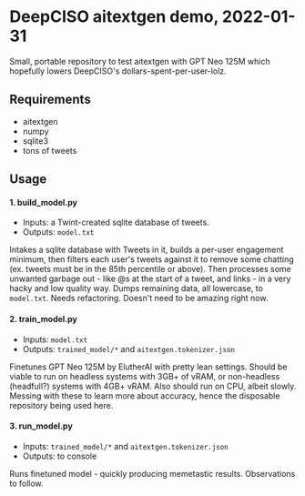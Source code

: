 # DeepCISO aitextgen demo, 2022-01-31

Small, portable repository to test aitextgen with GPT Neo 125M which hopefully lowers DeepCISO's dollars-spent-per-user-lolz.

## Requirements

* aitextgen
* numpy
* sqlite3
* tons of tweets

## Usage

#### 1. build_model.py

* Inputs: a Twint-created sqlite database of tweets.
* Outputs: `model.txt`

Intakes a sqlite database with Tweets in it, builds a per-user engagement minimum, then filters each user's tweets against it to remove some chatting (ex. tweets must be in the 85th percentile or above). Then processes some unwanted garbage out - like @s at the start of a tweet, and links - in a very hacky and low quality way. Dumps remaining data, all lowercase, to `model.txt`. Needs refactoring. Doesn't need to be amazing right now.

#### 2. train_model.py

* Inputs: `model.txt`
* Outputs: `trained_model/*` and `aitextgen.tokenizer.json`

Finetunes GPT Neo 125M by ElutherAI with pretty lean settings. Should be viable to run on headless systems with 3GB+ of vRAM, or non-headless (headfull?) systems with 4GB+ vRAM. Also should run on CPU, albeit slowly. Messing with these to learn more about accuracy, hence the disposable repository being used here.

#### 3. run_model.py

* Inputs: `trained_model/*` and `aitextgen.tokenizer.json`
* Outputs: to console

Runs finetuned model - quickly producing memetastic results. Observations to follow.
